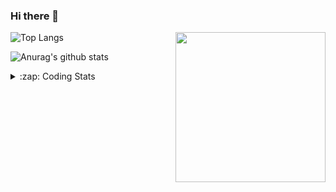 ### Hi there 👋

<!--
**tao8687/tao8687** is a ✨ _special_ ✨ repository because its `README.md` (this file) appears on your GitHub profile.

Here are some ideas to get you started:

- 🔭 I’m currently working on ...
- 🌱 I’m currently learning ...
- 👯 I’m looking to collaborate on ...
- 🤔 I’m looking for help with ...
- 💬 Ask me about ...
- 📫 How to reach me: ...
- 😄 Pronouns: ...
- ⚡ Fun fact: ...
-->

<img align='right' src="https://media.giphy.com/media/M9gbBd9nbDrOTu1Mqx/giphy.gif" width="240">

  
![Top Langs](https://github-readme-stats.vercel.app/api/top-langs/?username=tao8687&layout=compact&title_color=23238E&text_color=A67D3D)

![Anurag's github stats](https://github-readme-stats.vercel.app/api?username=tao8687&show_icons=true&&text_color=A67D3D&title_color=23238E&show_icons=false&count_private=true&hide=stars)

<details>
  <summary>:zap: Coding Stats</summary>
  <br>
    
<!--START_SECTION:waka-->

```txt
From: 13 May 2025 - To: 20 May 2025

Makefile         1 hr 48 mins    ████████▒░░░░░░░░░░░░░░░░   33.73 %
C                1 hr 4 mins     █████░░░░░░░░░░░░░░░░░░░░   19.86 %
Linker Script    1 hr 3 mins     █████░░░░░░░░░░░░░░░░░░░░   19.75 %
Python           25 mins         ██░░░░░░░░░░░░░░░░░░░░░░░   07.87 %
Bash             20 mins         █▓░░░░░░░░░░░░░░░░░░░░░░░   06.43 %
```

<!--END_SECTION:waka-->
</details>
